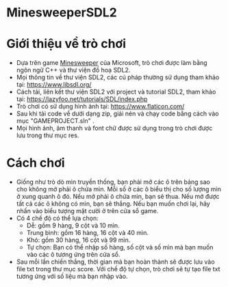 # MinesweeperSDL2
# Giới thiệu về trò chơi
* Dựa trên game [Minesweeper](https://vi.wikipedia.org/wiki/D%C3%B2_m%C3%ACn_(tr%C3%B2_ch%C6%A1i)) của Microsoft, trò chơi được làm bằng ngôn ngữ C++ và thư viện đồ hoạ SDL2.
* Mọi thông tin về thư viện SDL2, các cú pháp thường sử dụng tham khảo tại: https://www.libsdl.org/
* Cách tải, liên kết thư viện SDL2 với project và tutorial SDL2, tham khảo tại: https://lazyfoo.net/tutorials/SDL/index.php
* Trò chơi có sử dụng hình ảnh tại: https://www.flaticon.com/
* Sau khi tải code về dưới dạng zip, giải nén và chạy code bằng cách vào mục "GAMEPROJECT.sln" . 
* Mọi hình ảnh, âm thanh và font chữ được sử dụng trong trò chơi được lưu trong thư mục res.


 # Cách chơi
 * Giống như trò dò mìn truyền thống, bạn phải mở các ô trên bảng sao cho không mở phải ô chứa mìn. Mỗi số ở các ô biểu thị cho số lượng mìn ở xung quanh ô đó. Nếu mở phải ô chứa mìn, bạn sẽ thua. Nếu mở được tất cả các ô không có mìn, bạn sẽ thắng. Nếu bạn muốn chơi lại, hãy nhấn vào biểu tượng mặt cười ở trên cửa sổ game. 
 * Có 4 chế độ có thể lựa chọn:
    * Dễ: gồm 9 hàng, 9 cột và 10 mìn.
    * Trung bình: gồm 16 hàng, 16 cột và 40 mìn.
    * Khó: gồm 30 hàng, 16 cột và 99 mìn.
    * Tự chọn: Bạn có thể nhập số hàng, số cột và số mìn mà bạn muốn vào các ô tương ứng trên cửa sổ. 
 * Sau mỗi lần chiến thắng, thời gian mà bạn hoàn thành sẽ được lưu vào file txt trong thư mục score. Với chế độ tự chọn, trò chơi sẽ tự tạo file txt tương ứng với số liệu mà bạn nhập vào. 
     
